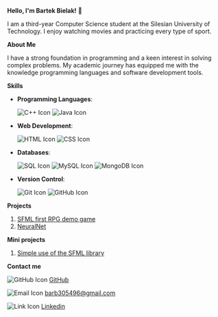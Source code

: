 **Hello, I'm Bartek Bielak!** 👋

I am a third-year Computer Science student at the Silesian University of Technology.
I enjoy watching movies and practicing every type of sport.

**About Me**

I have a strong foundation in programming and a keen interest in solving complex problems. 
My academic journey has equipped me with the knowledge programming languages and software development tools.

**Skills**
- **Programming Languages**:

  ![C++ Icon](https://img.icons8.com/color/48/000000/c-plus-plus-logo.png)
  ![Java Icon](https://img.icons8.com/color/48/000000/java-coffee-cup-logo.png)





- **Web Development**:

  ![HTML Icon](https://img.icons8.com/color/48/000000/html-5.png)
  ![CSS Icon](https://img.icons8.com/color/48/000000/css3.png)

- **Databases**:

  ![SQL Icon](https://img.icons8.com/?size=60&id=QSjnrUKYMnxO&format=png&color=000000)
  ![MySQL Icon](https://img.icons8.com/color/48/000000/mysql-logo.png)
  ![MongoDB Icon](https://img.icons8.com/color/48/000000/mongodb.png)

- **Version Control**:

  ![Git Icon](https://img.icons8.com/?size=60&id=20906&format=png&color=000000)
  ![GitHub Icon](https://img.icons8.com/?size=60&id=D5XsEXNbhkMI&format=png&color=000000)

**Projects**

1. [SFML first RPG demo game](https://github.com/bb305496/SFML_Game_Demo)
2.  [NeuralNet](https://github.com/bb305496/NeuraltNet)


**Mini projects**
1. [Simple use of the SFML library](https://github.com/bb305496/Pogoda)


**Contact me**

  ![GitHub Icon](https://img.icons8.com/?size=15&id=D5XsEXNbhkMI&format=png&color=000000)
[GitHub](https://github.com/bb305496)

  ![Email Icon](https://img.icons8.com/?size=15&id=X0mEIh0RyDdL&format=png&color=000000) 
barb305496@gmail.com

  ![Link Icon](https://img.icons8.com/?size=15&id=13930&format=png&color=000000)
[Linkedin](https://www.linkedin.com/in/bartłomiej-bielak-465408311/)

<!--
**bb305496/bb305496** is a ✨ _special_ ✨ repository because its `README.md` (this file) appears on your GitHub profile.

Here are some ideas to get you started:

- 🔭 I’m currently working on ...
- 🌱 I’m currently learning ...
- 👯 I’m looking to collaborate on ...
- 🤔 I’m looking for help with ...
- 💬 Ask me about ...
- 📫 How to reach me: ...
- 😄 Pronouns: ...
- ⚡ Fun fact: ...
-->
